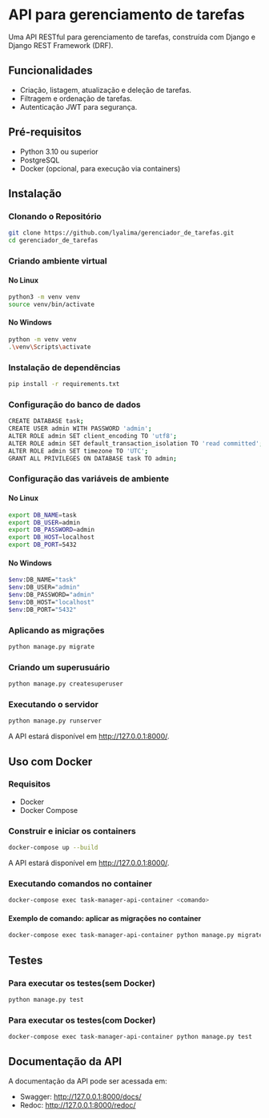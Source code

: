 # API para gerenciamento de tarefas

Uma API RESTful para gerenciamento de tarefas, construída com Django e Django REST Framework (DRF).

## Funcionalidades

- Criação, listagem, atualização e deleção de tarefas.
- Filtragem e ordenação de tarefas.
- Autenticação JWT para segurança.

## Pré-requisitos

- Python 3.10 ou superior
- PostgreSQL
- Docker (opcional, para execução via containers)

## Instalação

### Clonando o Repositório

```bash
git clone https://github.com/lyalima/gerenciador_de_tarefas.git
cd gerenciador_de_tarefas
```

### Criando ambiente virtual 

#### No Linux

```bash
python3 -m venv venv
source venv/bin/activate
```

#### No Windows

```bash
python -m venv venv
.\venv\Scripts\activate
```

### Instalação de dependẽncias 

```bash
pip install -r requirements.txt
```

### Configuração do banco de dados

```bash
CREATE DATABASE task;
CREATE USER admin WITH PASSWORD 'admin';
ALTER ROLE admin SET client_encoding TO 'utf8';
ALTER ROLE admin SET default_transaction_isolation TO 'read committed';
ALTER ROLE admin SET timezone TO 'UTC';
GRANT ALL PRIVILEGES ON DATABASE task TO admin;
```

### Configuração das variáveis de ambiente

#### No Linux

```bash
export DB_NAME=task
export DB_USER=admin
export DB_PASSWORD=admin
export DB_HOST=localhost
export DB_PORT=5432
```

#### No Windows

```bash
$env:DB_NAME="task"
$env:DB_USER="admin"
$env:DB_PASSWORD="admin"
$env:DB_HOST="localhost"
$env:DB_PORT="5432"
```

### Aplicando as migrações

```bash
python manage.py migrate
```

### Criando um superusuário

```bash
python manage.py createsuperuser
```

### Executando o servidor

```bash
python manage.py runserver
```

A API estará disponível em http://127.0.0.1:8000/.

## Uso com Docker

### Requisitos 

- Docker 
- Docker Compose

### Construir e iniciar os containers

```bash
docker-compose up --build
```

A API estará disponível em http://127.0.0.1:8000/.

### Executando comandos no container

```bash
docker-compose exec task-manager-api-container <comando>
```

#### Exemplo de comando: aplicar as migrações no container

```bash
docker-compose exec task-manager-api-container python manage.py migrate
```

## Testes

### Para executar os testes(sem Docker)

```bash
python manage.py test
```

### Para executar os testes(com Docker)

```bash
docker-compose exec task-manager-api-container python manage.py test
```

## Documentação da API

A documentação da API pode ser acessada em:

- Swagger: http://127.0.0.1:8000/docs/
- Redoc: http://127.0.0.1:8000/redoc/
